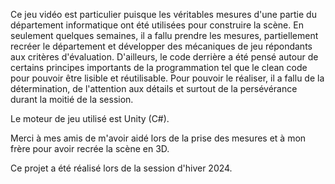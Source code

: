 Ce jeu vidéo est particulier puisque les véritables mesures d'une partie du département informatique ont été utilisées pour construire la scène. 
En seulement quelques semaines, il a fallu prendre les mesures, partiellement recréer le département et développer des mécaniques de jeu répondants aux critères d'évaluation.
D'ailleurs, le code derrière a été pensé autour de certains principes importants de la programmation tel que le clean code pour pouvoir être lisible et réutilisable.
Pour pouvoir le réaliser, il a fallu de la détermination, de l'attention aux détails et surtout de la persévérance durant la moitié de la session.

Le moteur de jeu utilisé est Unity (C#).

Merci à mes amis de m'avoir aidé lors de la prise des mesures et à mon frère pour avoir recrée la scène en 3D.

Ce projet a été réalisé lors de la session d'hiver 2024.
